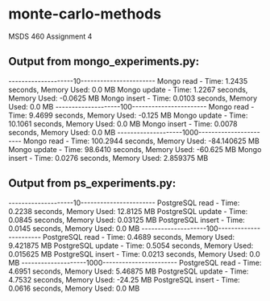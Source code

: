 # monte-carlo-methods
MSDS 460 Assignment 4


## Output from mongo_experiments.py:
--------------------10-----------------------
Mongo read - Time: 1.2435 seconds, Memory Used: 0.0 MB
Mongo update - Time: 1.2267 seconds, Memory Used: -0.0625 MB
Mongo insert - Time: 0.0103 seconds, Memory Used: 0.0 MB
--------------------100-----------------------
Mongo read - Time: 9.4699 seconds, Memory Used: -0.125 MB
Mongo update - Time: 10.1061 seconds, Memory Used: 0.0 MB
Mongo insert - Time: 0.0078 seconds, Memory Used: 0.0 MB
--------------------1000-----------------------
Mongo read - Time: 100.2944 seconds, Memory Used: -84.140625 MB
Mongo update - Time: 98.6410 seconds, Memory Used: -60.625 MB
Mongo insert - Time: 0.0276 seconds, Memory Used: 2.859375 MB


## Output from ps_experiments.py:
--------------------10-----------------------
PostgreSQL read - Time: 0.2238 seconds, Memory Used: 12.8125 MB
PostgreSQL update - Time: 0.0845 seconds, Memory Used: 0.03125 MB
PostgreSQL insert - Time: 0.0145 seconds, Memory Used: 0.0 MB
--------------------100-----------------------
PostgreSQL read - Time: 0.4689 seconds, Memory Used: 9.421875 MB
PostgreSQL update - Time: 0.5054 seconds, Memory Used: 0.015625 MB
PostgreSQL insert - Time: 0.0213 seconds, Memory Used: 0.0 MB
--------------------1000-----------------------
PostgreSQL read - Time: 4.6951 seconds, Memory Used: 5.46875 MB
PostgreSQL update - Time: 4.7532 seconds, Memory Used: -24.25 MB
PostgreSQL insert - Time: 0.0616 seconds, Memory Used: 0.0 MB